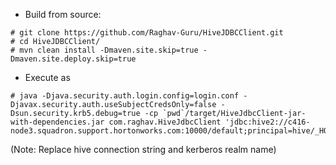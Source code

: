 - Build from source: 

```
# git clone https://github.com/Raghav-Guru/HiveJDBCClient.git
# cd HiveJDBCClient/
# mvn clean install -Dmaven.site.skip=true -Dmaven.site.deploy.skip=true
```

- Execute as 

```
# java -Djava.security.auth.login.config=login.conf -Djavax.security.auth.useSubjectCredsOnly=false -Dsun.security.krb5.debug=true -cp `pwd`/target/HiveJdbcClient-jar-with-dependencies.jar com.raghav.HiveJdbcClient 'jdbc:hive2://c416-node3.squadron.support.hortonworks.com:10000/default;principal=hive/_HOST@HWX.COM'
```
(Note: Replace hive connection string and kerberos realm name)
